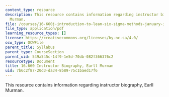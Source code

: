 ```yaml
---
content_type: resource
description: This resource contains information regarding instructor biography, Earll
  Murman.
file: /courses/16-660j-introduction-to-lean-six-sigma-methods-january-iap-2012/7b6c2f8720d3da348b8975c1baed17f6_MIT16_660JIAP12_murman.pdf
file_type: application/pdf
learning_resource_types: []
license: https://creativecommons.org/licenses/by-nc-sa/4.0/
ocw_type: OCWFile
parent_title: Syllabus
parent_type: CourseSection
parent_uid: 549a545c-14f9-1e5d-70db-082f366376c2
resourcetype: Document
title: 16.660 Instructor Biography, Earll Murman
uid: 7b6c2f87-20d3-da34-8b89-75c1baed17f6
---
```

This resource contains information regarding instructor biography, Earll Murman.